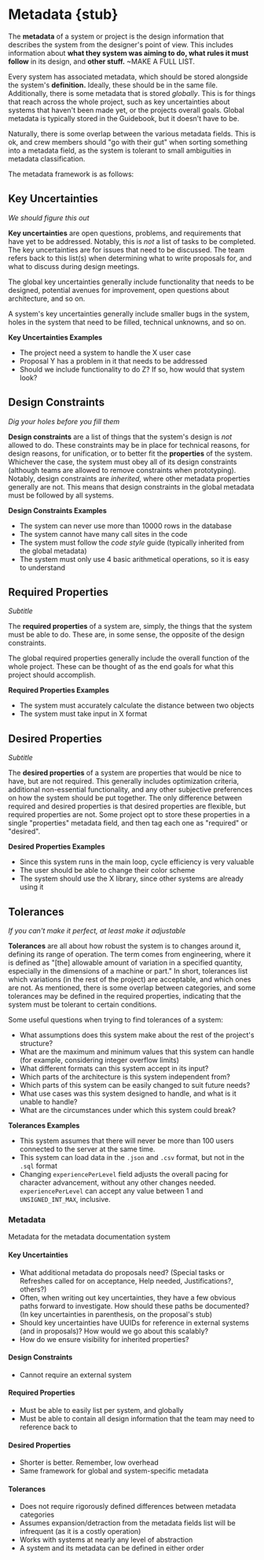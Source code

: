 # Metadata {stub}

The **metadata** of a system or project is the design information that describes the system from the designer's point of view. This includes information about **what they system was aiming to do, what rules it must follow** in its design, and **other stuff.** ~MAKE A FULL LIST.

Every system has associated metadata, which should be stored alongside the system's **definition.** Ideally, these should be in the same file. Additionally, there is some metadata that is stored *globally*. This is for things that reach across the whole project, such as key uncertainties about systems that haven't been made yet, or the projects overall goals. Global metadata is typically stored in the Guidebook, but it doesn't have to be.

Naturally, there is some overlap between the various metadata fields. This is ok, and crew members should "go with their gut" when sorting something into a metadata field, as the system is tolerant to small ambiguities in metadata classification.

The metadata framework is as follows:

## Key Uncertainties
*We should figure this out*

**Key uncertainties** are open questions, problems, and requirements that have yet to be addressed. Notably, this is *not* a list of tasks to be completed. The key uncertainties are for issues that need to be discussed. The team refers back to this list(s) when determining what to write proposals for, and what to discuss during design meetings.

The global key uncertainties generally include functionality that needs to be designed, potential avenues for improvement, open questions about architecture, and so on.

A system's key uncertainties generally include smaller bugs in the system, holes in the system that need to be filled, technical unknowns, and so on.

<div class="infobox">

**Key Uncertainties Examples**

- The project need a system to handle the X user case
- Proposal Y has a problem in it that needs to be addressed
- Should we include functionality to do Z? If so, how would that system look?

</div>

## Design Constraints
*Dig your holes before you fill them*

**Design constraints** are a list of things that the system's design is *not* allowed to do. These constraints may be in place for technical reasons, for design reasons, for unification, or to better fit the **properties** of the system. Whichever the case, the system must obey all of its design constraints (although teams are allowed to remove constraints when prototyping). Notably, design constraints are *inherited,* where other metadata properties generally are not. This means that design constraints in the global metadata must be followed by all systems.

<div class="infobox">

**Design Constraints Examples**

- The system can never use more than 10000 rows in the database
- The system cannot have many call sites in the code
- The system must follow the *code style* guide (typically inherited from the global metadata)
- The system must only use 4 basic arithmetical operations, so it is easy to understand

</div>

## Required Properties
*Subtitle*

The **required properties** of a system are, simply, the things that the system must be able to do. These are, in some sense, the opposite of the design constraints.

The global required properties generally include the overall function of the whole project. These can be thought of as the end goals for what this project should accomplish.

<div class="infobox">

**Required Properties Examples**

- The system must accurately calculate the distance between two objects
- The system must take input in X format

</div>

## Desired Properties
*Subtitle*

The **desired properties** of a system are properties that would be nice to have, but are not required. This generally includes optimization criteria, additional non-essential functionality, and any other subjective preferences on how the system should be put together. The only difference between required and desired properties is that desired properties are flexible, but required properties are not. Some project opt to store these properties in a single "properties" metadata field, and then tag each one as "required" or "desired". 

<div class="infobox">

**Desired Properties Examples**

- Since this system runs in the main loop, cycle efficiency is very valuable
- The user should be able to change their color scheme
- The system should use the X library, since other systems are already using it

</div>


## Tolerances
*If you can't make it perfect, at least make it adjustable*

**Tolerances** are all about how robust the system is to changes around it, defining its range of operation. The term comes from engineering, where it is defined as "[the] allowable amount of variation in a specified quantity, especially in the dimensions of a machine or part." In short, tolerances list which variations (in the rest of the project) are acceptable, and which ones are not. As mentioned, there is some overlap between categories, and some tolerances may be defined in the required properties, indicating that the system must be tolerant to certain conditions.

Some useful questions when trying to find tolerances of a system: 
- What assumptions does this system make about the rest of the project's structure?
- What are the maximum and minimum values that this system can handle (for example, considering integer overflow limits)
- What different formats can this system accept in its input?
- Which parts of the architecture is this system independent from?
- Which parts of this system can be easily changed to suit future needs?
- What use cases was this system designed to handle, and what is it unable to handle?
- What are the circumstances under which this system could break?

<div class="infobox">

**Tolerances Examples**

- This system assumes that there will never be more than 100 users connected to the server at the same time.
- This system can load data in the `.json` and `.csv` format, but not in the `.sql` format
- Changing `experiencePerLevel` field adjusts the overall pacing for character advancement, without any other changes needed. `experiencePerLevel` can accept any value between 1 and `UNSIGNED_INT_MAX`, inclusive.

</div>

### Metadata
Metadata for the metadata documentation system

#### Key Uncertainties
- What additional metadata do proposals need? (Special tasks or Refreshes called for on acceptance, Help needed, Justifications?, others?)
- Often, when writing out key uncertainties, they have a few obvious paths forward to investigate. How should these paths be documented? (In key uncertainties in parenthesis, on the proposal's stub)
- Should key uncertainties have UUIDs for reference in external systems (and in proposals)? How would we go about this scalably?
- How do we ensure visibility for inherited properties?

#### Design Constraints
- Cannot require an external system

#### Required Properties
- Must be able to easily list per system, and globally
- Must be able to contain all design information that the team may need to reference back to

#### Desired Properties
- Shorter is better. Remember, low overhead
- Same framework for global and system-specific metadata

#### Tolerances
- Does not require rigorously defined differences between metadata categories
- Assumes expansion/detraction from the metadata fields list will be infrequent (as it is a costly operation)
- Works with systems at nearly any level of abstraction
- A system and its metadata can be defined in either order